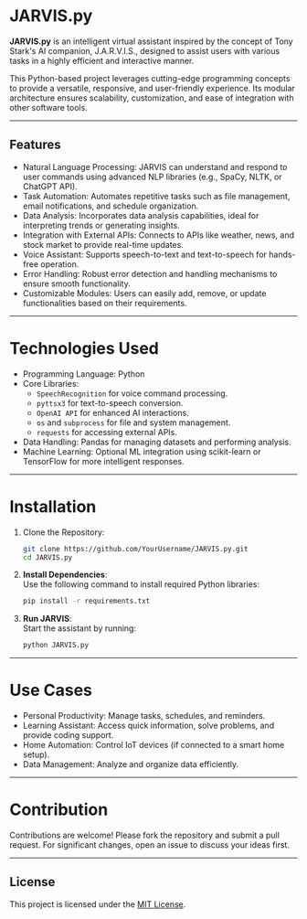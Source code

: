 # JARVIS.py  

**JARVIS.py** is an intelligent virtual assistant inspired by the concept of Tony Stark's AI companion, J.A.R.V.I.S., designed to assist users with various tasks in a highly efficient and interactive manner.  

This Python-based project leverages cutting-edge programming concepts to provide a versatile, responsive, and user-friendly experience. Its modular architecture ensures scalability, customization, and ease of integration with other software tools.  

---

## Features  
- Natural Language Processing: JARVIS can understand and respond to user commands using advanced NLP libraries (e.g., SpaCy, NLTK, or ChatGPT API).  
- Task Automation: Automates repetitive tasks such as file management, email notifications, and schedule organization. 
- Data Analysis: Incorporates data analysis capabilities, ideal for interpreting trends or generating insights.  
- Integration with External APIs: Connects to APIs like weather, news, and stock market to provide real-time updates.  
- Voice Assistant: Supports speech-to-text and text-to-speech for hands-free operation.  
- Error Handling: Robust error detection and handling mechanisms to ensure smooth functionality.  
- Customizable Modules: Users can easily add, remove, or update functionalities based on their requirements.  

---

# Technologies Used  
- Programming Language: Python  
- Core Libraries:  
  - `SpeechRecognition` for voice command processing.  
  - `pyttsx3` for text-to-speech conversion.  
  - `OpenAI API` for enhanced AI interactions.  
  - `os` and `subprocess` for file and system management.  
  - `requests` for accessing external APIs.  
- Data Handling: Pandas for managing datasets and performing analysis.  
- Machine Learning: Optional ML integration using scikit-learn or TensorFlow for more intelligent responses.  

---

# Installation  
1. Clone the Repository:  
   ```bash  
   git clone https://github.com/YourUsername/JARVIS.py.git  
   cd JARVIS.py  
   ```  
2. **Install Dependencies**:  
   Use the following command to install required Python libraries:  
   ```bash  
   pip install -r requirements.txt  
   ```  
3. **Run JARVIS**:  
   Start the assistant by running:  
   ```bash  
   python JARVIS.py  
   ```  

---

# Use Cases  
- Personal Productivity: Manage tasks, schedules, and reminders.  
- Learning Assistant: Access quick information, solve problems, and provide coding support.  
- Home Automation: Control IoT devices (if connected to a smart home setup).  
- Data Management: Analyze and organize data efficiently.  

---

# Contribution  
Contributions are welcome! Please fork the repository and submit a pull request. For significant changes, open an issue to discuss your ideas first.  

---

## License  
This project is licensed under the [MIT License](LICENSE).
